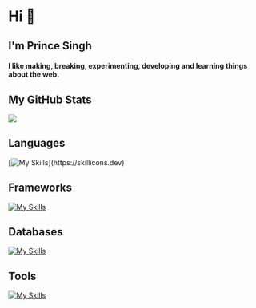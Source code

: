 <h1>Hi 👋</h1>
<h2>I'm Prince Singh</h2>

<h4 >
  I like making, breaking, experimenting, developing and learning things about
  the web.
</h4>

<h2>My GitHub Stats</h2>
<img src="https://github-readme-stats.vercel.app/api?username=prince-singh-05&show_icons=true&show=reviews,prs_merged,prs_merged_percentage&theme=dark" />

<h2>Languages</h2>

[![My Skills](https://skillicons.dev/icons?i=ts,js,c++,bash,)](https://skillicons.dev)

<h2>Frameworks</h2>
  
[![My Skills](https://skillicons.dev/icons?i=express,react,nextjs,tailwindcss)](https://skillicons.dev)

<h2>Databases</h2>
  
[![My Skills](https://skillicons.dev/icons?i=postgres,mongo,mysql)](https://skillicons.dev)

<h2>Tools</h2>
 
[![My Skills](https://skillicons.dev/icons?i=neovim,vim,git,docker,linux,githubactions)](https://skillicons.dev)

